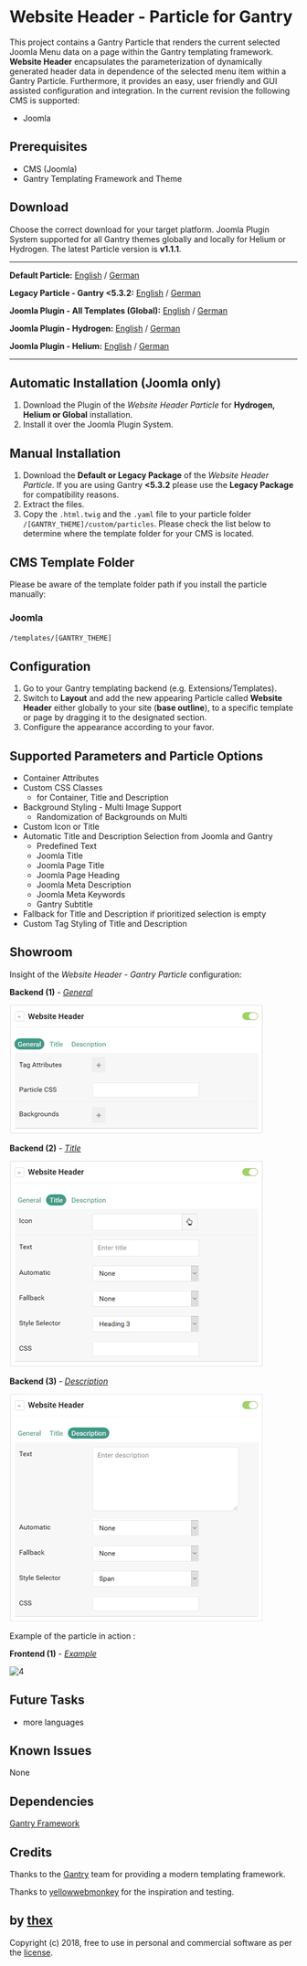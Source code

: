 # Website Header - Particle for Gantry
This project contains a Gantry Particle that renders the current selected Joomla Menu data on a page within the Gantry templating framework. **Website Header** encapsulates the parameterization of dynamically generated header data in dependence of the selected menu item within a Gantry Particle. Furthermore, it provides an easy, user friendly and GUI assisted configuration and integration. In the current revision the following CMS is supported:
* Joomla

## Prerequisites
* CMS (Joomla)
* Gantry Templating Framework and Theme

## Download
Choose the correct download for your target platform. Joomla Plugin System supported for all Gantry themes globally and locally for Helium or Hydrogen. The latest Particle version is **v1.1.1**.

___
**Default Particle:**
[English](https://github.com/thexmanxyz/Website-Header-Gantry/releases/download/v1.1.1/wsh.particle.only.EN.v1.1.1.zip) / [German](https://github.com/thexmanxyz/Website-Header-Gantry/releases/download/v1.1.1/wsh.particle.only.DE.v1.1.1.zip)

**Legacy Particle - Gantry <5.3.2:**
[English](https://github.com/thexmanxyz/Website-Header-Gantry/releases/download/v1.1.1/wsh.particle.only.legacy.EN.v1.1.1.zip) / [German](https://github.com/thexmanxyz/Website-Header-Gantry/releases/download/v1.1.1/wsh.particle.only.legacy.DE.v1.1.1.zip)

**Joomla Plugin - All Templates (Global):**
[English](https://github.com/thexmanxyz/Website-Header-Gantry/releases/download/v1.1.1/wsh.j3.global.EN.v1.1.1.zip) / [German](https://github.com/thexmanxyz/Website-Header-Gantry/releases/download/v1.1.1/wsh.j3.global.DE.v1.1.1.zip)

**Joomla Plugin - Hydrogen:**
[English](https://github.com/thexmanxyz/Website-Header-Gantry/releases/download/v1.1.1/wsh.j3.hydrogen.EN.v1.1.1.zip) / [German](https://github.com/thexmanxyz/Website-Header-Gantry/releases/download/v1.1.1/wsh.j3.hydrogen.DE.v1.1.1.zip)

**Joomla Plugin - Helium:**
[English](https://github.com/thexmanxyz/Website-Header-Gantry/releases/download/v1.1.1/wsh.j3.helium.EN.v1.1.1.zip) / [German](https://github.com/thexmanxyz/Website-Header-Gantry/releases/download/v1.1.1/wsh.j3.helium.DE.v1.1.1.zip)
___

## Automatic Installation (Joomla only)
1. Download the Plugin of the *Website Header Particle* for **Hydrogen, Helium or Global** installation.
2. Install it over the Joomla Plugin System.

## Manual Installation
1. Download the **Default or Legacy Package** of the *Website Header Particle*. If you are using Gantry **<5.3.2** please use the **Legacy Package** for compatibility reasons.
2. Extract the files.
3. Copy the `.html.twig` and the `.yaml` file to your particle folder `/[GANTRY_THEME]/custom/particles`. Please check the list below to determine where the template folder for your CMS is located.

## CMS Template Folder
Please be aware of the template folder path if you install the particle manually:

### Joomla
`/templates/[GANTRY_THEME]`

## Configuration
1. Go to your Gantry templating backend (e.g. Extensions/Templates).
2. Switch to **Layout** and add the new appearing Particle called **Website Header** either globally to your site (**base outline**), to a specific template or page by dragging it to the designated section.
3. Configure the appearance according to your favor.
 
## Supported Parameters and Particle Options
* Container Attributes
* Custom CSS Classes
  * for Container, Title and Description
* Background Styling - Multi Image Support
  * Randomization of Backgrounds on Multi
* Custom Icon or Title
* Automatic Title and Description Selection from Joomla and Gantry
  * Predefined Text
  * Joomla Title
  * Joomla Page Title
  * Joomla Page Heading
  * Joomla Meta Description
  * Joomla Meta Keywords
  * Gantry Subtitle
* Fallback for Title and Description if prioritized selection is empty
* Custom Tag Styling of Title and Description

## Showroom
Insight of the *Website Header - Gantry Particle* configuration:

**Backend (1)** - *[General](/screenshots/backend_general.png)*

![1](/screenshots/backend_general.png)

**Backend (2)** - *[Title](/screenshots/backend_title.png)*

![2](/screenshots/backend_title.png)

**Backend (3)** - *[Description](/screenshots/backend_description.png)*

![3](/screenshots/backend_description.png)

Example of the particle in action :

**Frontend (1)** - *[Example](/screenshots/frontend_1.png)*

![4](/screenshots/frontend_1.png)

## Future Tasks
* more languages

## Known Issues
None

## Dependencies

[Gantry Framework](http://gantry.org/)

## Credits
Thanks to the [Gantry](https://github.com/gantry) team for providing a modern templating framework.

Thanks to [yellowwebmonkey](https://github.com/yellowwebmonkey) for the inspiration and testing.

## by [thex](https://github.com/thexmanxyz)
Copyright (c) 2018, free to use in personal and commercial software as per the [license](/LICENSE.md).
